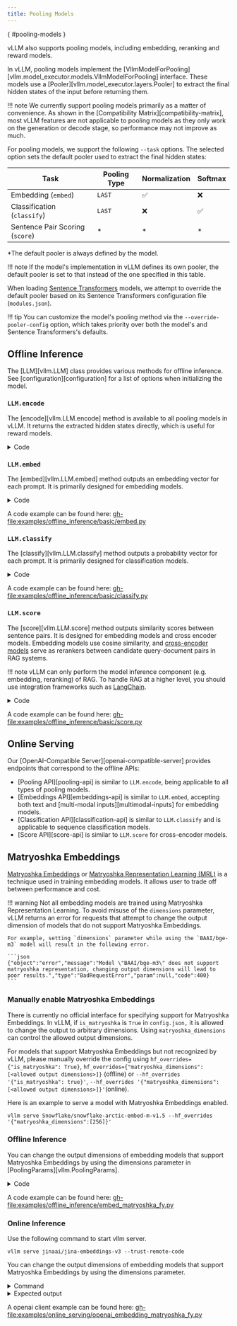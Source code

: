 ```yaml
---
title: Pooling Models
---
```

[](){ #pooling-models }

vLLM also supports pooling models, including embedding, reranking and reward models.

In vLLM, pooling models implement the [VllmModelForPooling][vllm.model_executor.models.VllmModelForPooling] interface.
These models use a [Pooler][vllm.model_executor.layers.Pooler] to extract the final hidden states of the input
before returning them.

!!! note
    We currently support pooling models primarily as a matter of convenience.
    As shown in the [Compatibility Matrix][compatibility-matrix], most vLLM features are not applicable to
    pooling models as they only work on the generation or decode stage, so performance may not improve as much.

For pooling models, we support the following `--task` options.
The selected option sets the default pooler used to extract the final hidden states:

| Task                            | Pooling Type   | Normalization   | Softmax   |
|---------------------------------|----------------|-----------------|-----------|
| Embedding (`embed`)             | `LAST`         | ✅︎              | ❌         |
| Classification (`classify`)     | `LAST`         | ❌               | ✅︎        |
| Sentence Pair Scoring (`score`) | \*             | \*              | \*        |

\*The default pooler is always defined by the model.

!!! note
    If the model's implementation in vLLM defines its own pooler, the default pooler is set to that instead of the one specified in this table.

When loading [Sentence Transformers](https://huggingface.co/sentence-transformers) models,
we attempt to override the default pooler based on its Sentence Transformers configuration file (`modules.json`).

!!! tip
    You can customize the model's pooling method via the `--override-pooler-config` option,
    which takes priority over both the model's and Sentence Transformers's defaults.

## Offline Inference

The [LLM][vllm.LLM] class provides various methods for offline inference.
See [configuration][configuration] for a list of options when initializing the model.

### `LLM.encode`

The [encode][vllm.LLM.encode] method is available to all pooling models in vLLM.
It returns the extracted hidden states directly, which is useful for reward models.

<details>
<summary>Code</summary>

```python
from vllm import LLM

llm = LLM(model="Qwen/Qwen2.5-Math-RM-72B", task="reward")
(output,) = llm.encode("Hello, my name is")

data = output.outputs.data
print(f"Data: {data!r}")
```

</details>

### `LLM.embed`

The [embed][vllm.LLM.embed] method outputs an embedding vector for each prompt.
It is primarily designed for embedding models.

<details>
<summary>Code</summary>

```python
from vllm import LLM

llm = LLM(model="intfloat/e5-mistral-7b-instruct", task="embed")
(output,) = llm.embed("Hello, my name is")

embeds = output.outputs.embedding
print(f"Embeddings: {embeds!r} (size={len(embeds)})")
```

</details>

A code example can be found here: <gh-file:examples/offline_inference/basic/embed.py>

### `LLM.classify`

The [classify][vllm.LLM.classify] method outputs a probability vector for each prompt.
It is primarily designed for classification models.

<details>
<summary>Code</summary>

```python
from vllm import LLM

llm = LLM(model="jason9693/Qwen2.5-1.5B-apeach", task="classify")
(output,) = llm.classify("Hello, my name is")

probs = output.outputs.probs
print(f"Class Probabilities: {probs!r} (size={len(probs)})")
```

</details>

A code example can be found here: <gh-file:examples/offline_inference/basic/classify.py>

### `LLM.score`

The [score][vllm.LLM.score] method outputs similarity scores between sentence pairs.
It is designed for embedding models and cross encoder models. Embedding models use cosine similarity, and [cross-encoder models](https://www.sbert.net/examples/applications/cross-encoder/README.html) serve as rerankers between candidate query-document pairs in RAG systems.

!!! note
    vLLM can only perform the model inference component (e.g. embedding, reranking) of RAG.
    To handle RAG at a higher level, you should use integration frameworks such as [LangChain](https://github.com/langchain-ai/langchain).

<details>
<summary>Code</summary>

```python
from vllm import LLM

llm = LLM(model="BAAI/bge-reranker-v2-m3", task="score")
(output,) = llm.score("What is the capital of France?",
                      "The capital of Brazil is Brasilia.")

score = output.outputs.score
print(f"Score: {score}")
```

</details>

A code example can be found here: <gh-file:examples/offline_inference/basic/score.py>

## Online Serving

Our [OpenAI-Compatible Server][openai-compatible-server] provides endpoints that correspond to the offline APIs:

- [Pooling API][pooling-api] is similar to `LLM.encode`, being applicable to all types of pooling models.
- [Embeddings API][embeddings-api] is similar to `LLM.embed`, accepting both text and [multi-modal inputs][multimodal-inputs] for embedding models.
- [Classification API][classification-api] is similar to `LLM.classify` and is applicable to sequence classification models.
- [Score API][score-api] is similar to `LLM.score` for cross-encoder models.

## Matryoshka Embeddings

[Matryoshka Embeddings](https://sbert.net/examples/sentence_transformer/training/matryoshka/README.html#matryoshka-embeddings) or [Matryoshka Representation Learning (MRL)](https://arxiv.org/abs/2205.13147) is a technique used in training embedding models. It allows user to trade off between performance and cost.

!!! warning
    Not all embedding models are trained using Matryoshka Representation Learning. To avoid misuse of the `dimensions` parameter, vLLM returns an error for requests that attempt to change the output dimension of models that do not support Matryoshka Embeddings.

    For example, setting `dimensions` parameter while using the `BAAI/bge-m3` model will result in the following error.

    ```json
    {"object":"error","message":"Model \"BAAI/bge-m3\" does not support matryoshka representation, changing output dimensions will lead to poor results.","type":"BadRequestError","param":null,"code":400}
    ```

### Manually enable Matryoshka Embeddings

There is currently no official interface for specifying support for Matryoshka Embeddings. In vLLM, if `is_matryoshka` is `True` in `config.json,` it is allowed to change the output to arbitrary dimensions. Using `matryoshka_dimensions` can control the allowed output dimensions.

For models that support Matryoshka Embeddings but not recognized by vLLM, please manually override the config using `hf_overrides={"is_matryoshka": True}`, `hf_overrides={"matryoshka_dimensions": [<allowed output dimensions>]}` (offline) or `--hf_overrides '{"is_matryoshka": true}'`,  `--hf_overrides '{"matryoshka_dimensions": [<allowed output dimensions>]}'`(online).

Here is an example to serve a model with Matryoshka Embeddings enabled.

```text
vllm serve Snowflake/snowflake-arctic-embed-m-v1.5 --hf_overrides '{"matryoshka_dimensions":[256]}'
```

### Offline Inference

You can change the output dimensions of embedding models that support Matryoshka Embeddings by using the dimensions parameter in [PoolingParams][vllm.PoolingParams].

<details>
<summary>Code</summary>

```python
from vllm import LLM, PoolingParams

model = LLM(model="jinaai/jina-embeddings-v3", 
            task="embed", 
            trust_remote_code=True)
outputs = model.embed(["Follow the white rabbit."], 
                      pooling_params=PoolingParams(dimensions=32))
print(outputs[0].outputs)
```

</details>

A code example can be found here: <gh-file:examples/offline_inference/embed_matryoshka_fy.py>

### Online Inference

Use the following command to start vllm server.

```text
vllm serve jinaai/jina-embeddings-v3 --trust-remote-code
```

You can change the output dimensions of embedding models that support Matryoshka Embeddings by using the dimensions parameter.

<details>
<summary>Command</summary>

```text
curl http://127.0.0.1:8000/v1/embeddings \
  -H 'accept: application/json' \
  -H 'Content-Type: application/json' \
  -d '{
    "input": "Follow the white rabbit.",
    "model": "jinaai/jina-embeddings-v3",
    "encoding_format": "float",
    "dimensions": 32
  }'
```

</details>

<details>
<summary>Expected output</summary>

```json
{"id":"embd-5c21fc9a5c9d4384a1b021daccaf9f64","object":"list","created":1745476417,"model":"jinaai/jina-embeddings-v3","data":[{"index":0,"object":"embedding","embedding":[-0.3828125,-0.1357421875,0.03759765625,0.125,0.21875,0.09521484375,-0.003662109375,0.1591796875,-0.130859375,-0.0869140625,-0.1982421875,0.1689453125,-0.220703125,0.1728515625,-0.2275390625,-0.0712890625,-0.162109375,-0.283203125,-0.055419921875,-0.0693359375,0.031982421875,-0.04052734375,-0.2734375,0.1826171875,-0.091796875,0.220703125,0.37890625,-0.0888671875,-0.12890625,-0.021484375,-0.0091552734375,0.23046875]}],"usage":{"prompt_tokens":8,"total_tokens":8,"completion_tokens":0,"prompt_tokens_details":null}}
```

</details>

A openai client example can be found here: <gh-file:examples/online_serving/openai_embedding_matryoshka_fy.py>
